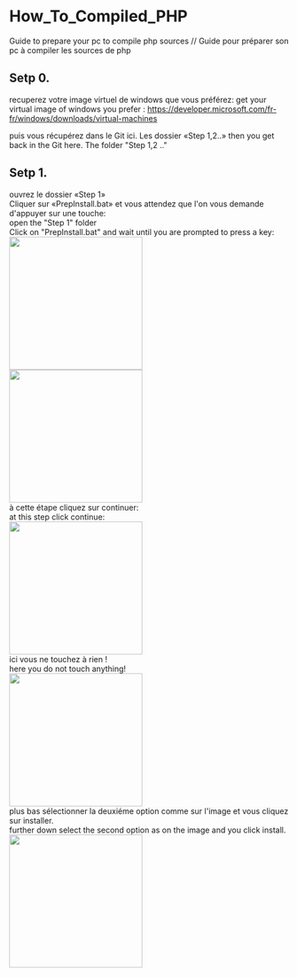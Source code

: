 # How_To_Compiled_PHP
Guide to prepare your pc to compile php sources // Guide pour préparer son pc à compiler les sources de php


Setp 0. 
---------
recuperez votre image virtuel de windows que vous préférez:
get your virtual image of windows you prefer :
https://developer.microsoft.com/fr-fr/windows/downloads/virtual-machines

puis vous récupérez dans le Git ici. Les dossier «Step 1,2..»
then you get back in the Git here. The folder "Step 1,2 .."

Setp 1. 
---------
ouvrez le dossier «Step 1»<br/>
Cliquer sur «PrepInstall.bat» et vous attendez que l'on vous demande d'appuyer sur une touche:<br/>
open the "Step 1" folder<br/>
Click on "PrepInstall.bat" and wait until you are prompted to press a key:<br/>
<img src="https://raw.githubusercontent.com/Darksynx/How_To_Compiled_PHP/master/Step%201/Step1.jpg" width="240" /><br/>
<img src="https://raw.githubusercontent.com/Darksynx/How_To_Compiled_PHP/master/Step%201/Step1_2.jpg" width="240" /><br/>
à cette étape cliquez sur continuer:<br/>
at this step click continue:<br/>
<img src="https://raw.githubusercontent.com/Darksynx/How_To_Compiled_PHP/master/Step%201/Step1_3.jpg" width="240" /><br/>
ici vous ne touchez à rien !<br/>
here you do not touch anything!<br/>
<img src="https://raw.githubusercontent.com/Darksynx/How_To_Compiled_PHP/master/Step%201/Step1_4.jpg" width="240" /><br/>
plus bas sélectionner la deuxiéme option comme sur l'image et vous cliquez sur installer.<br/>
further down select the second option as on the image and you click install.<br/>
<img src="https://raw.githubusercontent.com/Darksynx/How_To_Compiled_PHP/master/Step%201/Step1_5.jpg" width="240" /><br/>

